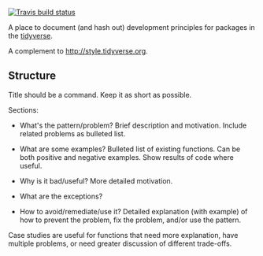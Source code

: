 [![Travis build status](https://travis-ci.org/tidyverse/principles.svg?branch=master)](https://travis-ci.org/tidyverse/principles)

A place to document (and hash out) development principles for packages in the [tidyverse](http://tidyverse.org).

A complement to <http://style.tidyverse.org>.

## Structure

Title should be a command. Keep it as short as possible.

Sections:

* What's the pattern/problem? Brief description and motivation.
  Include related problems as bulleted list.

* What are some examples? Bulleted list of existing functions. Can be both 
  positive and negative examples. Show results of code where useful.

* Why is it bad/useful? More detailed motivation.

* What are the exceptions?

* How to avoid/remediate/use it? Detailed explanation (with example)
  of how to prevent the problem, fix the problem, and/or use the pattern.

Case studies are useful for functions that need more explanation, have multiple problems, or need greater discussion of different trade-offs.